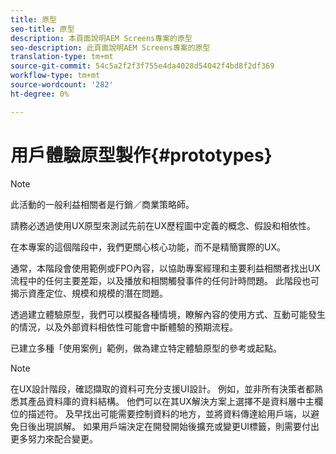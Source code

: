 ```yaml
---
title: 原型
seo-title: 原型
description: 本頁面說明AEM Screens專案的原型
seo-description: 此頁面說明AEM Screens專案的原型
translation-type: tm+mt
source-git-commit: 54c5a2f2f3f755e4da4028d54042f4bd8f2df369
workflow-type: tm+mt
source-wordcount: '282'
ht-degree: 0%

---
```



# 用戶體驗原型製作{#prototypes}

>[!NOTE]
>
>此活動的一般利益相關者是行銷／商業策略師。

請務必透過使用UX原型來測試先前在UX歷程圖中定義的概念、假設和相依性。

在本專案的這個階段中，我們更關心核心功能，而不是精簡實際的UX。

通常，本階段會使用範例或FPO內容，以協助專案經理和主要利益相關者找出UX流程中的任何主要差距，以及播放和相關觸發事件的任何計時問題。
此階段也可揭示資產定位、規模和規模的潛在問題。

透過建立體驗原型，我們可以模擬各種情境，瞭解內容的使用方式、互動可能發生的情況，以及外部資料相依性可能會中斷體驗的預期流程。

已建立多種「使用案例」範例，做為建立特定體驗原型的參考或起點。


>[!NOTE]
> 在UX設計階段，確認擷取的資料可充分支援UI設計。
> 例如，並非所有決策者都熟悉其產品資料庫的資料結構。 他們可以在其UX解決方案上選擇不是資料層中主欄位的描述符。 及早找出可能需要控制資料的地方，並將資料傳達給用戶端，以避免日後出現誤解。 如果用戶端決定在開發開始後擴充或變更UI標籤，則需要付出更多努力來配合變更。
